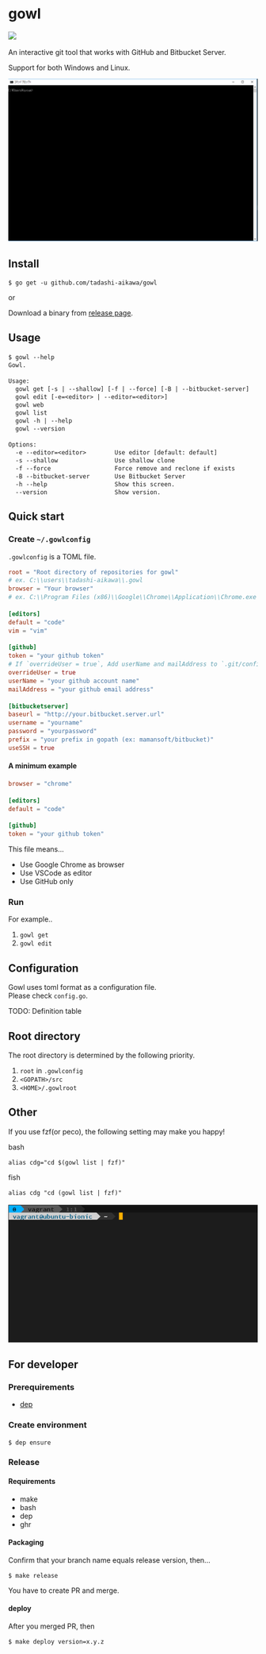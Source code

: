 gowl
====

![](https://img.shields.io/github/release/tadashi-aikawa/gowl.svg)

An interactive git tool that works with GitHub and Bitbucket Server.

Support for both Windows and Linux.

![DEMO](https://raw.githubusercontent.com/tadashi-aikawa/gowl/master/demo.gif)

Install
-------

```
$ go get -u github.com/tadashi-aikawa/gowl
```

or

Download a binary from [release page](https://github.com/tadashi-aikawa/gowl/releases).


Usage
-----

```
$ gowl --help
Gowl.

Usage:
  gowl get [-s | --shallow] [-f | --force] [-B | --bitbucket-server]
  gowl edit [-e=<editor> | --editor=<editor>]
  gowl web
  gowl list
  gowl -h | --help
  gowl --version

Options:
  -e --editor=<editor>        Use editor [default: default]
  -s --shallow                Use shallow clone
  -f --force                  Force remove and reclone if exists
  -B --bitbucket-server       Use Bitbucket Server
  -h --help                   Show this screen.
  --version                   Show version.
```


Quick start
-----------

### Create `~/.gowlconfig`

`.gowlconfig` is a TOML file.

```toml
root = "Root directory of repositories for gowl"
# ex. C:\\users\\tadashi-aikawa\\.gowl
browser = "Your browser"
# ex. C:\\Program Files (x86)\\Google\\Chrome\\Application\\Chrome.exe

[editors]
default = "code"
vim = "vim"

[github]
token = "your github token"
# If `overrideUser = true`, Add userName and mailAddress to `.git/config` (`user.name` and `user.email`)
overrideUser = true
userName = "your github account name"
mailAddress = "your github email address"

[bitbucketserver]
baseurl = "http://your.bitbucket.server.url"
username = "yourname"
password = "yourpassword"
prefix = "your prefix in gopath (ex: mamansoft/bitbucket)"
useSSH = true
```

#### A minimum example

```toml
browser = "chrome"

[editors]
default = "code"

[github]
token = "your github token"
```

This file means...

* Use Google Chrome as browser
* Use VSCode as editor
* Use GitHub only


### Run

For example..

1. `gowl get`
2. `gowl edit`


Configuration
-------------

Gowl uses toml format as a configuration file.  
Please check `config.go`.

TODO: Definition table


Root directory
--------------

The root directory is determined by the following priority.

1. `root` in `.gowlconfig`
2. `<GOPATH>/src`
3. `<HOME>/.gowlroot`


Other
-----

If you use fzf(or peco), the following setting may make you happy!

bash
```
alias cdg="cd $(gowl list | fzf)"
```

fish
```
alias cdg "cd (gowl list | fzf)"
```

![DEMO2](https://raw.githubusercontent.com/tadashi-aikawa/gowl/master/demo2.gif)


For developer
-------------

### Prerequirements

* [dep](https://golang.github.io/dep/)


### Create environment

```
$ dep ensure
```

### Release

#### Requirements

* make
* bash
* dep
* ghr


#### Packaging

Confirm that your branch name equals release version, then...

```
$ make release
```

You have to create PR and merge.


#### deploy

After you merged PR, then

```
$ make deploy version=x.y.z
```

